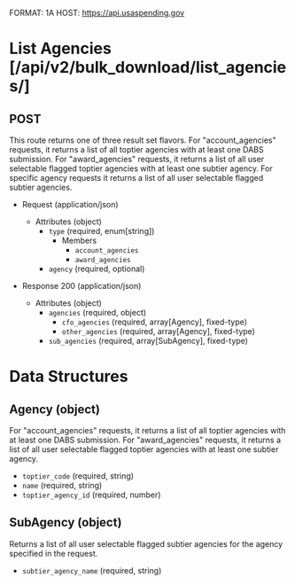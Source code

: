 FORMAT: 1A
HOST: https://api.usaspending.gov

# List Agencies [/api/v2/bulk_download/list_agencies/]

## POST

This route returns one of three result set flavors.  For "account_agencies" requests, it returns a list
of all toptier agencies with at least one DABS submission.  For "award_agencies" requests, it returns a
list of all user selectable flagged toptier agencies with at least one subtier agency.  For specific agency
requests it returns a list of all user selectable flagged subtier agencies.

+ Request (application/json)
    + Attributes (object)
        + `type` (required, enum[string])
            + Members
                + `account_agencies`
                + `award_agencies`
        + `agency` (required, optional)

+ Response 200 (application/json)
    + Attributes (object)
        + `agencies` (required, object)
            + `cfo_agencies` (required, array[Agency], fixed-type)
            + `other_agencies` (required, array[Agency], fixed-type)
        + `sub_agencies` (required, array[SubAgency], fixed-type)

# Data Structures

## Agency (object)
For "account_agencies" requests, it returns a list of all toptier agencies with at least one DABS submission.
For "award_agencies" requests, it returns a list of all user selectable flagged toptier agencies with at least
one subtier agency. 
+ `toptier_code` (required, string)
+ `name` (required, string)
+ `toptier_agency_id` (required, number)

## SubAgency (object)
Returns a list of all user selectable flagged subtier agencies for the agency specified in the request.
+ `subtier_agency_name` (required, string)
